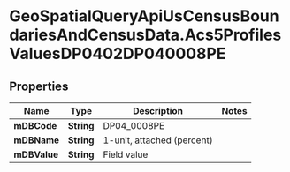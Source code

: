 # GeoSpatialQueryApiUsCensusBoundariesAndCensusData.Acs5ProfilesValuesDP0402DP040008PE

## Properties

Name | Type | Description | Notes
------------ | ------------- | ------------- | -------------
**mDBCode** | **String** | DP04_0008PE | 
**mDBName** | **String** | 1-unit, attached (percent) | 
**mDBValue** | **String** | Field value | 


